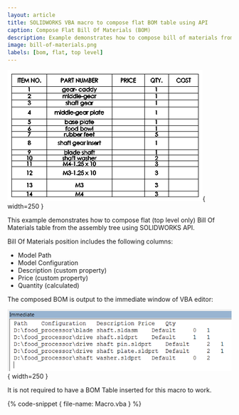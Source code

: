 ```yaml
---
layout: article
title: SOLIDWORKS VBA macro to compose flat BOM table using API
caption: Compose Flat Bill Of Materials (BOM)
description: Example demonstrates how to compose bill of materials from the assembly tree using SOLIDWORKS API
image: bill-of-materials.png
labels: [bom, flat, top level]
---
```

![Bill Of Materials](bill-of-materials.png){ width=250 }

This example demonstrates how to compose flat (top level only) Bill Of Materials table from the assembly tree using SOLIDWORKS API.

Bill Of Materials position includes the following columns:

* Model Path
* Model Configuration
* Description (custom property)
* Price (custom property)
* Quantity (calculated)

The composed BOM is output to the immediate window of VBA editor:

![BOM Table printed in the immediate window](flat-bom-print.png){ width=250 }

It is not required to have a BOM Table inserted for this macro to work.

{% code-snippet { file-name: Macro.vba } %}
